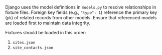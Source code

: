 Django uses the model definitions in `models.py` to resolve relationships in fixture files.
Foreign key fields (e.g., `"type": 1`) reference the primary key (`pk`) of related records 
from other models. Ensure that referenced models are loaded first to maintain data integrity.

Fixtures should be loaded in this order:
1. `sites.json`
2. `site_contacts.json`